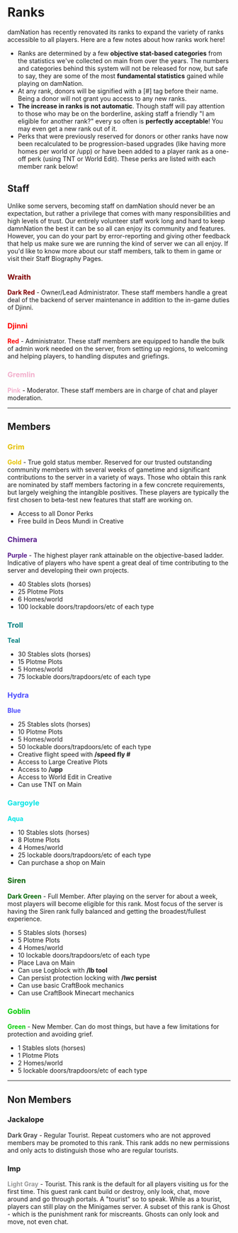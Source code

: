 ---
---

# Ranks

damNation has recently renovated its ranks to expand the variety of ranks accessible to all players. Here are a few notes about how ranks work here!

* Ranks are determined by a few **objective stat-based categories** from the statistics we've collected on main from over the years. The numbers and categories behind this system will not be released for now, but safe to say, they are some of the most **fundamental statistics** gained while playing on damNation.
* At any rank, donors will be signified with a [#] tag before their name. Being a donor will not grant you access to any new ranks.
* **The increase in ranks is not automatic**. Though staff will pay attention to those who may be on the borderline, asking staff a friendly "I am eligible for another rank?" every so often is **perfectly acceptable**! You may even get a new rank out of it.
* Perks that were previously reserved for donors or other ranks have now been recalculated to be progression-based upgrades (like having more homes per world or /upp) or have been added to a player rank as a one-off perk (using TNT or World Edit). These perks are listed with each member rank below!

## Staff
Unlike some servers, becoming staff on damNation should never be an expectation, but rather a privilege that comes with many responsibilities and high levels of trust. Our entirely volunteer staff work long and hard to keep damnNation the best it can be so all can enjoy its community and features. However, you can do your part by error-reporting and giving other feedback that help us make sure we are running the kind of server we can all enjoy. If you'd like to know more about our staff members, talk to them in game or visit their Staff Biography Pages.

### <span style="color: #7f0000;">Wraith
<span style="color: #7f0000;">**Dark Red**</span> - Owner/Lead Administrator. These staff members handle a great deal of the backend of server maintenance in addition to the in-game duties of Djinni.

### <span style="color: red;">Djinni
<span style="color: red;">**Red**</span> - Administrator. These staff members are equipped to handle the bulk of admin work needed on the server, from setting up regions, to welcoming and helping players, to handling disputes and griefings.

### <span style="color: #f2afcc;">Gremlin
<span style="color: #f2afcc;">**Pink**</span> - Moderator. These staff members are in charge of chat and player moderation.

___

## Members


### <span style="color: #e5c100;">Grim
<span style="color: #e5c100;">**Gold**</span> - True gold status member. Reserved for our trusted outstanding community members with several weeks of gametime and significant contributions to the server in a variety of ways. Those who obtain this rank are nominated by staff members factoring in a few concrete requirements, but largely weighing the intangible positives. These players are typically the first chosen to beta-test new features that staff are working on.

* Access to all Donor Perks
* Free build in Deos Mundi in Creative

### <span style="color: #551a8b;">Chimera
<span style="color: #551a8b;">**Purple**</span> - The highest player rank attainable on the objective-based ladder. Indicative of players who have spent a great deal of time contributing to the server and developing their own projects.

* 40 Stables slots (horses)
* 25 Plotme Plots
* 6 Homes/world
* 100 lockable doors/trapdoors/etc of each type

### <span style="color: #008080;">Troll
<span style="color: #008080;">**Teal**</span>

* 30 Stables slots (horses)
* 15 Plotme Plots
* 5 Homes/world
* 75 lockable doors/trapdoors/etc of each type

### <span style="color: #4c4cff;">Hydra
<span style="color: #4c4cff;">**Blue**</span>

* 25 Stables slots (horses)
* 10 Plotme Plots
* 5 Homes/world
* 50 lockable doors/trapdoors/etc of each type
* Creative flight speed with **/speed fly #**
* Access to Large Creative Plots
* Access to **/upp**
* Access to World Edit in Creative
* Can use TNT on Main

### <span style="color: #00e5e5;">Gargoyle
<span style="color: #00e5e5;">**Aqua**</span>

* 10 Stables slots (horses)
* 8 Plotme Plots
* 4 Homes/world
* 25 lockable doors/trapdoors/etc of each type
* Can purchase a shop on Main

### <span style="color: #006400;">Siren
<span style="color: #006400;">**Dark Green**</span> - Full Member. After playing on the server for about a week, most players will become eligible for this rank. Most focus of the server is having the Siren rank fully balanced and getting the broadest/fullest experience.

* 5 Stables slots (horses)
* 5 Plotme Plots
* 4 Homes/world
* 10 lockable doors/trapdoors/etc of each type
* Place Lava on Main
* Can use Logblock with **/lb tool**
* Can persist protection locking with **/lwc persist**
* Can use basic CraftBook mechanics
* Can use CraftBook Minecart mechanics

### <span style="color: #00cd00;">Goblin
<span style="color: #00cd00;">**Green**</span> - New Member. Can do most things, but have a few limitations for protection and avoiding grief.

* 1 Stables slots (horses)
* 1 Plotme Plots
* 2 Homes/world
* 5 lockable doors/trapdoors/etc of each type

___

## Non Members

### Jackalope
<span style="color: #4c4c4c;">**Dark Gray**</span> - Regular Tourist. Repeat customers who are not approved members may be promoted to this rank. This rank adds no new permissions and only acts to distinguish those who are regular tourists. 

### Imp
<span style="color: #999999;">**Light Gray**</span> - Tourist. This rank is the default for all players visiting us for the first time. This guest rank cant build or destroy, only look, chat, move around and go through portals. A "tourist" so to speak. While as a tourist, players can still play on the Minigames server. A subset of this rank is Ghost - which is the punishment rank for miscreants. Ghosts can only look and move, not even chat.
